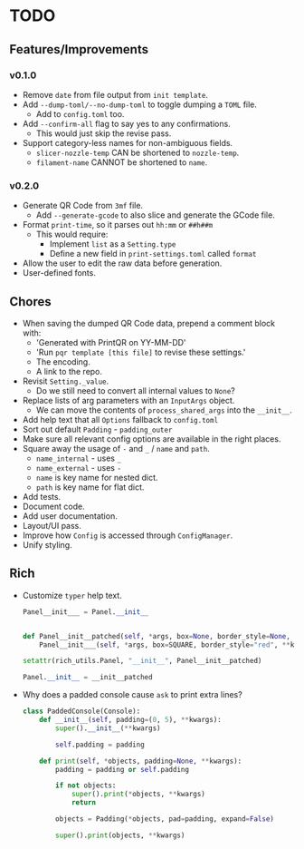 # TODO

## Features/Improvements

### v0.1.0

- Remove `date` from file output from `init template`.
- Add `--dump-toml/--no-dump-toml` to toggle dumping a `TOML` file.
  - Add to `config.toml` too.
- Add `--confirm-all` flag to say yes to any confirmations.
  - This would just skip the revise pass.
- Support category-less names for non-ambiguous fields.
  - `slicer-nozzle-temp` CAN be shortened to `nozzle-temp`.
  - `filament-name` CANNOT be shortened to `name`.

### v0.2.0

- Generate QR Code from `3mf` file.
  - Add `--generate-gcode` to also slice and generate the GCode file.
- Format `print-time`, so it parses out `hh:mm` or `##h##m`
  - This would require:
    - Implement `list` as a `Setting.type`
    - Define a new field in `print-settings.toml` called `format`
- Allow the user to edit the raw data before generation.
- User-defined fonts.

## Chores

- When saving the dumped QR Code data, prepend a comment block with:
  - 'Generated with PrintQR on YY-MM-DD'
  - 'Run `pqr template [this file]` to revise these settings.'
  - The encoding.
  - A link to the repo.
- Revisit `Setting._value`.
  - Do we still need to convert all internal values to `None`?
- Replace lists of arg parameters with an `InputArgs` object.
  - We can move the contents of `process_shared_args` into the `__init__`.
- Add help text that all `Options` fallback to `config.toml`
- Sort out default `Padding` - `padding_outer`
- Make sure all relevant config options are available in the right places.
- Square away the usage of `-` and `_` / `name` and `path`.
  - `name_internal` - uses `_`
  - `name_external` - uses `-`
  - `name` is key name for nested dict.
  - `path` is key name for flat dict.
- Add tests.
- Document code.
- Add user documentation.
- Layout/UI pass.
- Improve how `Config` is accessed through `ConfigManager`.
- Unify styling.

## Rich

- Customize `typer` help text.

  ```python
  Panel__init___ = Panel.__init__


  def Panel__init__patched(self, *args, box=None, border_style=None, **kwargs):
      Panel__init___(self, *args, box=SQUARE, border_style="red", **kwargs)

  setattr(rich_utils.Panel, "__init__", Panel__init__patched)

  Panel.__init__ = __init__patched
  ```

- Why does a padded console cause `ask` to print extra lines?

  ```python
  class PaddedConsole(Console):
      def __init__(self, padding=(0, 5), **kwargs):
          super().__init__(**kwargs)

          self.padding = padding

      def print(self, *objects, padding=None, **kwargs):
          padding = padding or self.padding

          if not objects:
              super().print(*objects, **kwargs)
              return

          objects = Padding(*objects, pad=padding, expand=False)

          super().print(objects, **kwargs)
  ```
